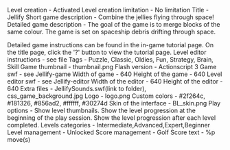 Level creation - Activated
Level creation limitation - No limitation
Title - Jellify
Short game description - Combine the jellies flying through space!
Detailed game description - The goal of the game is to merge blocks of the same colour. The game is set on spaceship debris drifting through space.

Detailed game instructions can be found in the in-game tutorial page. On the title page, click the '?' button to view the tutorial page.
Level editor instructions - see file
Tags - Puzzle, Classic, Oldies, Fun, Strategy, Brain, Skill
Game thumbnail - thumbnail.png
Flash version - Actionscript 3
Game swf - see Jellify-game
Width of game - 640
Height of the game - 640
Level editor swf - see Jellify-editor
Width of the editor - 640
Height of the editor - 640
Extra files - JellifySounds.swf(link to folder), css_game_background.jpg
Logo - logo.png
Custom colors - #2f264c, #181326, #856ad2, #ffffff, #30274d
Skin of the interface - BL_skin.png
Play options - Show level thumbnails. Show the level progression at the beginning of the play session. Show the level progression after each level completed.
Levels categories - Intermediate,Advanced,Expert,Beginner
Level management - Unlocked
Score management - Golf
Score text - %p move(s)
